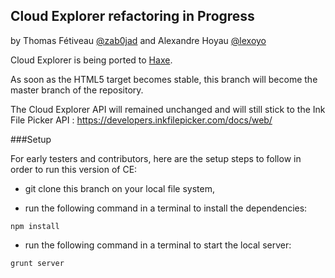 Cloud Explorer refactoring in Progress
--------------------------------------
by Thomas Fétiveau [@zab0jad](https://twitter.com/zab0jad) and Alexandre Hoyau [@lexoyo](https://twitter.com/lexoyo)

Cloud Explorer is being ported to [Haxe](www.haxe.org).

As soon as the HTML5 target becomes stable, this branch will become the master branch of the repository.

The Cloud Explorer API will remained unchanged and will still stick to the Ink File Picker API : https://developers.inkfilepicker.com/docs/web/

###Setup

For early testers and contributors, here are the setup steps to follow in order to run this version of CE:

 - git clone this branch on your local file system,

 - run the following command in a terminal to install the dependencies:
```
npm install
```

 - run the following command in a terminal to start the local server:
```
grunt server
```
